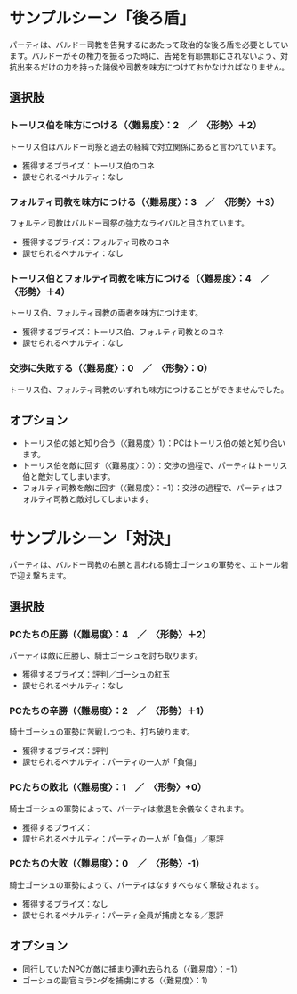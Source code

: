 # サンプルシーン「後ろ盾」
パーティは、バルドー司教を告発するにあたって政治的な後ろ盾を必要としています。バルドーがその権力を振るった時に、告発を有耶無耶にされないよう、対抗出来るだけの力を持った諸侯や司教を味方につけておかなければなりません。

## 選択肢

### トーリス伯を味方につける（〈難易度〉：2　／　〈形勢〉＋2）
トーリス伯はバルドー司祭と過去の経緯で対立関係にあると言われています。
- 獲得するプライズ：トーリス伯のコネ
- 課せられるペナルティ：なし

### フォルティ司教を味方につける（〈難易度〉：3　／　〈形勢〉＋3）
フォルティ司教はバルドー司祭の強力なライバルと目されています。
- 獲得するプライズ：フォルティ司教のコネ
- 課せられるペナルティ：なし

### トーリス伯とフォルティ司教を味方につける（〈難易度〉：4　／　〈形勢〉＋4）
トーリス伯、フォルティ司教の両者を味方につけます。
- 獲得するプライズ：トーリス伯、フォルティ司教とのコネ
- 課せられるペナルティ：なし

### 交渉に失敗する（〈難易度〉：0　／　〈形勢〉：0）
トーリス伯、フォルティ司教のいずれも味方につけることができませんでした。

## オプション
- トーリス伯の娘と知り合う（〈難易度〉1）：PCはトーリス伯の娘と知り合います。
- トーリス伯を敵に回す（〈難易度〉：0）：交渉の過程で、パーティはトーリス伯と敵対してしまいます。
- フォルティ司教を敵に回す（〈難易度〉：−1）：交渉の過程で、パーティはフォルティ司教と敵対してしまいます。

# サンプルシーン「対決」
パーティは、バルドー司教の右腕と言われる騎士ゴーシュの軍勢を、エトール砦で迎え撃ちます。
## 選択肢
### PCたちの圧勝（〈難易度〉：4　／　〈形勢〉＋2）
パーティは敵に圧勝し、騎士ゴーシュを討ち取ります。
- 獲得するプライズ：評判／ゴーシュの紅玉
- 課せられるペナルティ：なし

### PCたちの辛勝（〈難易度〉：2　／　〈形勢〉＋1）
騎士ゴーシュの軍勢に苦戦しつつも、打ち破ります。
- 獲得するプライズ：評判
- 課せられるペナルティ：パーティの一人が「負傷」

### PCたちの敗北（〈難易度〉：1　／　〈形勢〉+0）
騎士ゴーシュの軍勢によって、パーティは撤退を余儀なくされます。
- 獲得するプライズ：
- 課せられるペナルティ：パーティの一人が「負傷」／悪評

### PCたちの大敗（〈難易度〉：0　／　〈形勢〉-1）
騎士ゴーシュの軍勢によって、パーティはなすすべもなく撃破されます。
- 獲得するプライズ：なし
- 課せられるペナルティ：パーティ全員が捕虜となる／悪評

## オプション
- 同行していたNPCが敵に捕まり連れ去られる（〈難易度〉：−1）
- ゴーシュの副官ミランダを捕虜にする（〈難易度〉：1）
